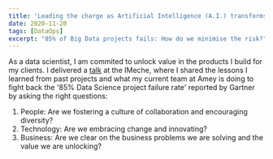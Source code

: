 ```yaml
---
title: 'Leading the charge as Artificial Intelligence (A.I.) transforms asset management'
date: 2020-11-20
tags: [DataOps]
excerpt: "85% of Big Data projects fails: How do we minimise the risk?"
---
```


As a data scientist, I am commited to unlock value in the products I build for my clients. I delivered a <a href="https://events.imeche.org/ViewEvent?code=SEM7012&utm_campaign=1971270_CE_SEM7012_Asset-Management-Reliability-for-a-Digital-Age_Email01_All&utm_medium=email&utm_source=dotdigital&dm_i=3X32,1691I,2YXU82,46430,1">talk</a> at the IMeche,
where I shared the lessons I learned from past projects and what my current team at Amey is doing to fight back the '85% Data Science project failure rate' reported by Gartner by asking the right questions:

1. People: Are we fostering a culture of collaboration and encouraging diversity?
2. Technology: Are we embracing change and innovating?
3. Business: Are we clear on the business problems we are solving and the value we are unlocking?

